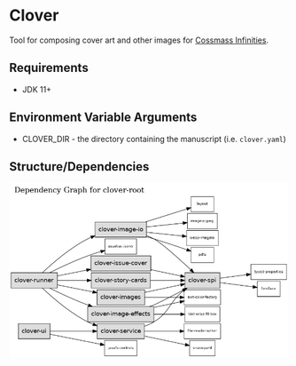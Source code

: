 # Clover

Tool for composing cover art and other images for [Cossmass Infinities](https://www.cossmass.com/).

## Requirements

* JDK 11+

## Environment Variable Arguments

* CLOVER_DIR - the directory containing the manuscript (i.e. `clover.yaml`)

## Structure/Dependencies

![Reactor Graph](doc/images/reactor-graph.png)
 
